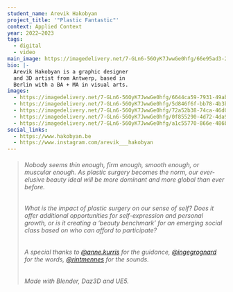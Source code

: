 ```yaml
---
student_name: Arevik Hakobyan
project_title: '"Plastic Fantastic"'
context: Applied Context
year: 2022—2023
tags:
  - digital
  - video
main_image: https://imagedelivery.net/7-GLn6-56OyK7JwwGe0hfg/66e95ad3-2f27-410a-342c-01c20a952300
bio: |-
  Arevik Hakobyan is a graphic designer
  and 3D artist from Antwerp, based in
  Berlin with a BA + MA in visual arts.
images:
  - https://imagedelivery.net/7-GLn6-56OyK7JwwGe0hfg/6644ca59-7931-49ab-7b97-ab5f9c673f00
  - https://imagedelivery.net/7-GLn6-56OyK7JwwGe0hfg/5d846f6f-bb78-4b3b-3c3d-42e6b1defa00
  - https://imagedelivery.net/7-GLn6-56OyK7JwwGe0hfg/72a52b38-74ca-46d0-6a8a-0be2168fcb00
  - https://imagedelivery.net/7-GLn6-56OyK7JwwGe0hfg/0f855290-4d72-4da9-bb9d-0d8d36068600
  - https://imagedelivery.net/7-GLn6-56OyK7JwwGe0hfg/a1c55770-866e-486b-84e1-4a58cbb26100
social_links:
  - https://www.hakobyan.be
  - https://www.instagram.com/arevik___hakobyan
---
```

> ###### Nobody seems thin enough, firm enough, smooth enough, or muscular enough. As plastic surgery becomes the norm, our ever-elusive beauty ideal will be more dominant and more global than ever before. 
>
> ###### What is the impact of plastic surgery on our sense of self? Does it offer additional opportunities for self-expression and personal growth, or is it creating a ‘beauty benchmark’ for an emerging social class based on who can afford to participate?
>
> ###### A special thanks to [@anne.kurris](https://www.instagram.com/anne.kurris/) for the guidance, [@ingegrognard](https://www.instagram.com/ingegrognard/) for the words, [@rintmennes](https://www.instagram.com/rintmennes/) for the sounds.
>
> ###### Made with Blender, Daz3D and UE5.